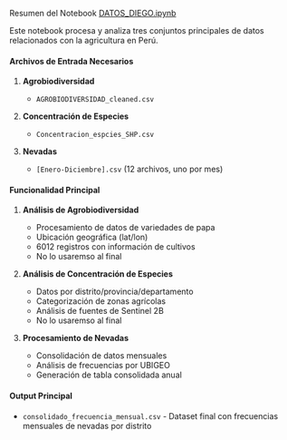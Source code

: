 Resumen del Notebook [DATOS_DIEGO.ipynb](vscode-file://vscode-app/c:/Users/kikhe/AppData/Local/Programs/Microsoft%20VS%20Code/resources/app/out/vs/code/electron-sandbox/workbench/workbench.html)

Este notebook procesa y analiza tres conjuntos principales de datos relacionados con la agricultura en Perú.

#### Archivos de Entrada Necesarios

1. **Agrobiodiversidad**
    
    - `AGROBIODIVERSIDAD_cleaned.csv`
2. **Concentración de Especies**
    
    - `Concentracion_espcies_SHP.csv`
3. **Nevadas**
    
    - `[Enero-Diciembre].csv` (12 archivos, uno por mes)

#### Funcionalidad Principal

1. **Análisis de Agrobiodiversidad**
    
    - Procesamiento de datos de variedades de papa
    - Ubicación geográfica (lat/lon)
    - 6012 registros con información de cultivos
    - No lo usaremso al final
2. **Análisis de Concentración de Especies**
    
    - Datos por distrito/provincia/departamento
    - Categorización de zonas agrícolas
    - Análisis de fuentes de Sentinel 2B
    - No lo usaremso al final
3. **Procesamiento de Nevadas**
    
    - Consolidación de datos mensuales
    - Análisis de frecuencias por UBIGEO
    - Generación de tabla consolidada anual

#### Output Principal

- `consolidado_frecuencia_mensual.csv` - Dataset final con frecuencias mensuales de nevadas por distrito


